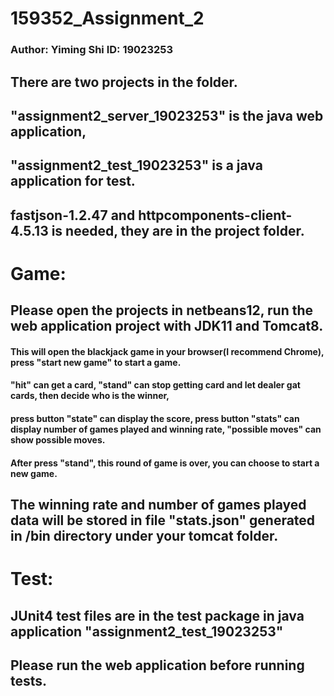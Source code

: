 # 159352_Assignment_2
### Author: Yiming Shi ID: 19023253

## There are two projects in the folder.
## "assignment2_server_19023253" is the java web application,
## "assignment2_test_19023253" is a java application for test.
## fastjson-1.2.47 and httpcomponents-client-4.5.13 is needed, they are in the project folder.

# Game:
## Please open the projects in netbeans12, run the web application project with JDK11 and Tomcat8.

#### This will open the blackjack game in your browser(I recommend Chrome), press "start new game" to start a game.
#### "hit" can get a card, "stand" can stop getting card and let dealer gat cards, then decide who is the winner,
#### press button "state" can display the score, press button "stats" can display number of games played and winning rate, "possible moves" can show possible moves.
#### After press "stand", this round of game is over, you can choose to start a new game.

## The winning rate and number of games played data will be stored in file "stats.json" generated in /bin directory under your tomcat folder.

# Test:
## JUnit4 test files are in the test package in java application "assignment2_test_19023253"
## Please run the web application before running tests.
 
